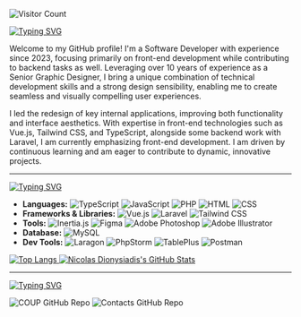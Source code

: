 ![Visitor Count](https://komarev.com/ghpvc/?username=ndionysiadis&color=gray)

[![Typing SVG](https://readme-typing-svg.demolab.com?font=Sora&size=32&pause=1000&color=F7F7F7&repeat=false&width=650&lines=Hi+there%2C+I'm+Nicolas+Dionysiadis)](https://git.io/typing-svg)

Welcome to my GitHub profile! I'm a Software Developer with experience
since 2023, focusing primarily on front-end development while contributing to backend tasks as well. Leveraging over 10 years of experience as a Senior Graphic Designer, I bring a unique combination of technical development skills and a strong design sensibility, enabling me to create seamless and visually compelling user experiences.

I led the redesign of key internal applications, improving both functionality and interface aesthetics. With expertise in front-end technologies such as Vue.js, Tailwind CSS, and TypeScript, alongside some backend
work with Laravel, I am currently emphasizing front-end development. I am driven by continuous learning and am eager to contribute to dynamic, innovative projects.
___
[![Typing SVG](https://readme-typing-svg.demolab.com?font=Sora&size=25&pause=1000&color=F7F7F7&repeat=false&width=650&lines=%E2%9A%99%EF%B8%8F+Technologies+%26+Tools)](https://git.io/typing-svg)
- **Languages:** ![TypeScript](https://img.shields.io/badge/-TypeScript-3178c6?logo=typescript&logoColor=white) ![JavaScript](https://img.shields.io/badge/-JavaScript-f7df1e?logo=javascript&logoColor=black) ![PHP](https://img.shields.io/badge/-PHP-777bb4?logo=php&logoColor=white) ![HTML](https://img.shields.io/badge/-HTML5-e34f26?logo=html5&logoColor=white) ![CSS](https://img.shields.io/badge/-CSS3-1572b6?logo=css3&logoColor=white)
- **Frameworks & Libraries:** ![Vue.js](https://img.shields.io/badge/-Vue.js-42b883?logo=vue.js&logoColor=white) ![Laravel](https://img.shields.io/badge/-Laravel-ff2d20?logo=laravel&logoColor=white) ![Tailwind CSS](https://img.shields.io/badge/-Tailwind%20CSS-38b2ac?logo=tailwind-css&logoColor=white)
- **Tools:** ![Inertia.js](https://img.shields.io/badge/-Inertia.js-3b82f6?logo=inertia&logoColor=white) ![Figma](https://img.shields.io/badge/-Figma-F24E1E?logo=figma&logoColor=white) ![Adobe Photoshop](https://img.shields.io/badge/-Adobe%20Photoshop-31A8FF?logo=adobe-photoshop&logoColor=white) ![Adobe Illustrator](https://img.shields.io/badge/-Adobe%20Illustrator-FF9A00?logo=adobe-illustrator&logoColor=white)
- **Database:** ![MySQL](https://img.shields.io/badge/-MySQL-4479a1?logo=mysql&logoColor=white)
- **Dev Tools:** ![Laragon](https://img.shields.io/badge/-Laragon-0089d0?logo=laragon&logoColor=white) ![PhpStorm](https://img.shields.io/badge/-PhpStorm-000000?logo=phpstorm&logoColor=white) ![TablePlus](https://img.shields.io/badge/-TablePlus-f08030?logo=tableplus&logoColor=white) ![Postman](https://img.shields.io/badge/-Postman-FF6C37?logo=postman&logoColor=white)

 <a href="https://github.com/ndionysiadis">
    <img src="https://github-readme-stats.vercel.app/api/top-langs/?username=ndionysiadis&layout=compact&theme=dark&card_width=450" alt="Top Langs">
  </a>

 <a href="https://github.com/ndionysiadis">
        <img src="https://github-readme-stats.vercel.app/api?username=ndionysiadis&show_icons=true&theme=dark&card_width=450&include_all_commits=true&count_private=true&custom_title=GitHub+Stats&hide=contribs&icon_color=white&hide_rank=true&line_height=24" alt="Nicolas Dionysiadis's GitHub Stats">
 </a>
 
___
[![Typing SVG](https://readme-typing-svg.demolab.com?font=Sora&size=25&pause=1000&color=F7F7F7&repeat=false&width=650&lines=%E2%9A%A1Projects)](https://git.io/typing-svg)

<div>
    <img src="https://github-readme-stats.vercel.app/api/pin/?username=ndionysiadis&repo=coup&theme=dark&card_width=450" alt="COUP GitHub Repo">
    <img src="https://github-readme-stats.vercel.app/api/pin/?username=ndionysiadis&repo=contacts&theme=dark&card_width=450" alt="Contacts GitHub Repo">
  </div>
</div>
